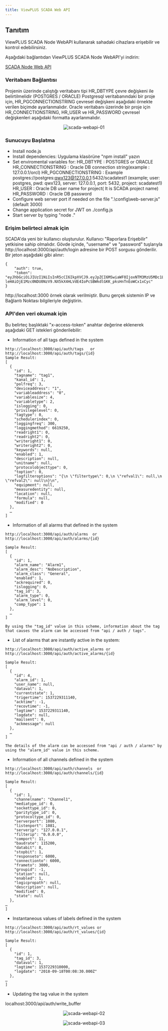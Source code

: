 ```yaml
---
title: ViewPLUS SCADA Web API
---
```


## Tanıtım

ViewPLUS SCADA Node WebAPI kullanarak sahadaki cihazlara erişebilir ve kontrol edebilirsiniz.

Aşağıdaki bağlantıdan ViewPLUS SCADA Node WebAPI'yi indirin:

[SCADA Node Web API](https://www.mikrodev.com/downloads/viewplus/windows/ScadaNodeWebApi_v1.2.zip)
### Veritabanı Bağlantısı

Projenin üzerinde çalıştığı veritabanı tipi HR_DBTYPE çevre değişkeni ile belirtilmelidir (POSTGRES / ORACLE)
Postgresql veritabanındaki bir proje için, HR_PGCONNECTIONSTRING çevresel değişkeni aşağıdaki örnekte verilen biçimde ayarlanmalıdır.
Oracle veritabanı üzerinde bir proje için HR_CONNECTIONSTRING, HR_USER ve HR_PASSWORD çevresel değişkenleri aşağıdaki formatta ayarlanmalıdır.

<center>

![scada-webapi-01](/img/scada-webapi-01.png)

</center>

### Sunucuyu Başlatma

* Install node.js
* Install dependencies:
	Uygulama klasörüne "npm install" yazın
* Set enviromental variables for:
    HR_DBTYPE : POSTGRES or ORACLE
	HR_CONNECTIONSTRING : Oracle DB connection string(example : 127.0.0.1/orcl)
	HR_PGCONNECTIONSTRING : Example postgres://postgres:qwx123@127.0.0.1:5432/scadatest1  (example; user: postgres, pwd: qwx123, server: 127.0.0.1, port: 5432, project: scadatest1)
	HR_USER 	: Oracle DB user name for project( It is SCADA project name)
	HR_PASSWORD : Oracle DB password
* Configure web server port if needed on the file ".\config\web-server.js" (default 3000)
* Change application secret for JWT on ./config.js
* Start server by typing "node ."

### Erişim belirteci almak için

SCADA'da yeni bir kullanıcı oluşturulur. Kullanıcı "Raporlara Erişebilir" yetkisine sahip olmalıdır.
Gövde içinde, "username" ve "password" tuşlarıyla http://localhost:3000/api/auth/login adresine bir POST sorgusu gönderilir.
Bir jeton aşağıdaki gibi alınır:

```
{
    "auth": true,
    "token": "eyJhbGciOiJIUzI1NiIsInR5cCI6IkpXVCJ9.eyJpZCI6MSwiaWF0IjoxNTM3MzU5MDc1LCJ leHAiOjE1Mzc0NDU0NzV9.NX5kX4HLVdE4IoPcSBWkdlGKK_pksHnTnEoWCx1xCyc"
}
```

http://localhost:3000 örnek olarak verilmiştir. Bunu gerçek sistemin IP ve Bağlantı Noktası bilgileriyle değiştirin.

### API'den veri okumak için

Bu belirteç başlıktaki "x-access-token" anahtar değerine eklenerek aşağıdaki GET istekleri gönderilebilir:

* Information of all tags defined in the system
```
http://localhost:3000/api/auth/tags   or http://localhost:3000/api/auth/tags/{id}
Sample Result:
[
  {
    "id": 1,
    "tagname": "tag1",
    "kanal_id": 1,
    "polfreq": 3,
    "deviceaddress": "1",
    "variableaddress": "0",
    "variablesize": 4,
    "variabletype": 2,
    "islogging": 0,
    "privilegelevel": 0,
    "tagtype": 0,
    "schedulerindex": 0,
    "loggingfreq": 300,
    "loggingmethod": 6619250,
    "readright1": 0,
    "readright2": 0,
    "writeright1": 0,
    "writeright2": 0,
    "keywords": null,
    "enabled": 1,
    "description": null,
    "unitname": null,
    "protocolobjecttype": 0,
    "toption": 0,
    "logfilteroptions": "{\n \"filtertype\": 0,\n \"refval1\": null,\n \"refval2\": null\n}\n",
    "equipment": null,
    "measuredentity": null,
    "location": null,
    "formula": null,
    "modified": 0
  },
  …
]
```

* Information of all alarms that defined in the system
```
http://localhost:3000/api/auth/alarms  or http://localhost:3000/api/auth/alarms/{id}

Sample Result:
[
  {
    "id": 1,
    "alarm_name": "Alarm1",
    "alarm_desc": "NoDescription",
    "alarm_class": "General",
    "enabled": 1,
    "ackrequired": 0,
    "islogging": 0,
    "tag_id": 3,
    "alarm_type": 0,
    "alarm_level": 0,
    "comp_type": 1
  },
  …
]

By using the "tag_id" value in this scheme, information about the tag that causes the alarm can be accessed from "api / auth / tags".
```

* List of alarms that are instantly active in the system:
```
http://localhost:3000/api/auth/active_alarms or http://localhost:3000/api/auth/active_alarms/{id}

Sample Result:
[
  {
    "id": 4,
    "alarm_id": 1,
    "user_name": null,
    "dataval": 1,
    "currentstate": 1,
    "trigertime": 1537229311140,
    "acktime": -1,
    "recovtime": -1,
    "logtime": 1537229311140,
    "logdate": null,
    "mailsent": 0,
    "ackmessage": null
  },
  …
]

The details of the alarm can be accessed from "api / auth / alarms" by using the "alarm_id" value in this scheme.
```

* Information of all channels defined in the system
```
http://localhost:3000/api/auth/channels  or http://localhost:3000/api/auth/channels/{id}

Sample Result:
[
  {
    "id": 1,
    "channelname": "Channel1",
    "mediatype_id": 0,
    "sockettype_id": 0,
    "paritytype_id": 0,
    "protocoltype_id": 0,
    "serverport": 1080,
    "listenport": 1081,
    "serverip": "127.0.0.1",
    "filterip": "0.0.0.0",
    "comport": 11,
    "baudrate": 115200,
    "databit": 8,
    "stopbit": 1,
    "responseto": 6000,
    "connectionto": 6000,
    "frameto": 3000,
    "groupid": -1,
    "station": null,
    "enabled": 1,
    "logicpropath": null,
    "description": null,
    "modified": 0,
    "state": null
  },
…
]
```

* Instantaneous values of labels defined in the system
```
http://localhost:3000/api/auth/rt_values or http://localhost:3000/api/auth/rt_values/{id}

Sample Result:
[
  {
    "id": 1,
    "tag_id": 3,
    "dataval": 1,
    "logtime": 1537229310000,
    "logdate": "2018-09-18T00:08:30.000Z"
  },
…
]
```

* Updating the tag value in the system

localhost:3000/api/auth/write_buffer

<center>

![scada-webapi-02](/img/scada-webapi-02.png)

</center>

<center>

![scada-webapi-03](/img/scada-webapi-03.png)

</center>